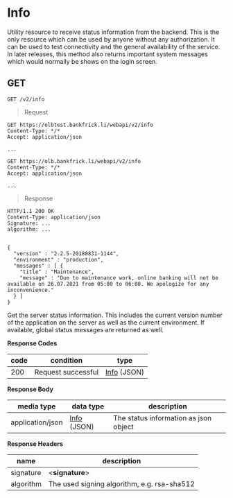 # Info

Utility resource to receive status information from the backend. This is the only resource which can be used by anyone without any authorization. It can be used to test connectivity and the general availability of the service. In later releases, this method also returns important system messages which would normally be shows on the login screen.

## GET

`GET /v2/info`

> Request 

```shell--sandbox
GET https://olbtest.bankfrick.li/webapi/v2/info
Content-Type: */*
Accept: application/json
       
...
```

```shell--production
GET https://olb.bankfrick.li/webapi/v2/info
Content-Type: */*
Accept: application/json
       
...
```

> Response

```shell
HTTP/1.1 200 OK
Content-Type: application/json
Signature: ...
algorithm: ...

                
{
  "version" : "2.2.5-20180831-1144",
  "environment" : "production",
  "messages" : [ {
    "title" : "Maintenance",
    "message" : "Due to maintenance work, online banking will not be available on 26.07.2021 from 05:00 to 06:00. We apologize for any inconvenience."
  } ]
}
```
Get the server status information. This includes the current version number of the application on the server as well as the current environment. If available, global status messages are returned as well.

**Response Codes**

| code | condition | type |
| ---- | --------- | ---- |
| 200 | Request successful | [Info](#data-types-info) (JSON) |

**Response Body**

| media type | data type | description |
| ---------- | --------- | ----------- |
| application/json | [Info](#data-types-info) (JSON) | The status information as json object |

**Response Headers**

| name | description |
| ---- | ----------- |
| signature | \<**signature**\> |
| algorithm | The used signing algorithm, e.g. rsa-sha512 |